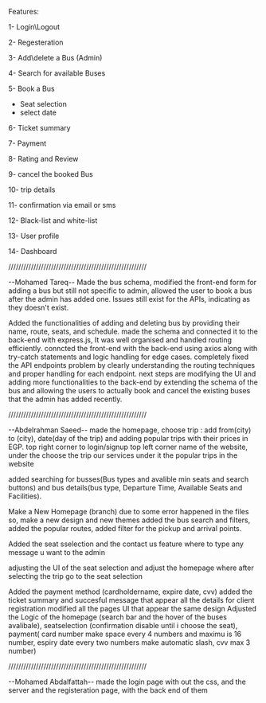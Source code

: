 Features:

1- Login\Logout

2- Regesteration

3- Add\delete a Bus (Admin)

4- Search for available Buses

5- Book a Bus

  - Seat selection
  - select date

6- Ticket summary

7- Payment

8- Rating and Review

9- cancel the booked Bus

10- trip details

11- confirmation via email or sms

12- Black-list and white-list

13- User profile

14- Dashboard


///////////////////////////////////////////////////////

--Mohamed Tareq--
Made the bus schema, modified the front-end form for adding a bus but still not specific to admin, allowed the user to book a bus after the admin has added one.
Issues still exist for the APIs, indicating as they doesn't exist.

Added the functionalities of adding and deleting bus by providing their name, route, seats, and schedule.
made the schema and connected it to the back-end with express.js, It was well organised and handled routing efficiently.
conncted the front-end with the back-end using axios along with try-catch statements and logic handling for edge cases.
completely fixed the API endpoints problem by clearly understanding the routing techniques and proper handling for each endpoint.
next steps are modifying the UI and adding more functionalities to the back-end by extending the schema of the bus and allowing the users
to actually book and cancel the existing buses that the admin has added recently.


///////////////////////////////////////////////////////

--Abdelrahman Saeed-- 
made the homepage,  choose trip : add from(city) to (city), date(day of the trip) and adding popular trips with their prices in EGP.
top right corner to login/signup
top left corner name of the website, under the choose the trip our services  under it the popular trips in the website

added searching for busses(Bus types and avalible min seats and search buttons) and bus details(bus type, Departure Time, Available Seats and Facilities).

Make a New Homepage (branch) due to some error happened in the files so, make a new design and new themes
added the bus search and filters, added the popular routes, added filter for the pickup and arrival points.

Added the seat sselection and the contact us feature where to type any message u want to the admin

adjusting the UI of the seat selection and adjust the homepage where after selecting the trip go to the seat selection

Added the payment method (cardholdername, expire date, cvv) added the ticket summary and succesful message that appear all the details for client registration
modified all the pages UI that appear the same design 
Adjusted the Logic of the homepage (search bar and the hover of the buses avalibale), seatselection (confirmation disable until i choose the seat), payment( card number make space every 4 numbers and maximu is 16 number, espiry date every two numbers make automatic slash, cvv max 3 number)

///////////////////////////////////////////////////////

--Mohamed Abdalfattah--
made the login page with out the css, and the server and the registeration page, with the back end of them
